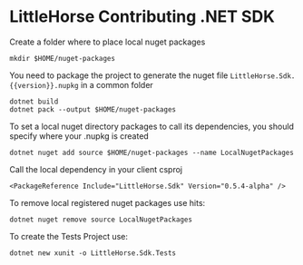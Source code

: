 # LittleHorse Contributing .NET SDK

Create a folder where to place local nuget packages

```mkdir $HOME/nuget-packages```

You need to package the project to generate the nuget file `LittleHorse.Sdk.{{version}}.nupkg` in a common folder

```
dotnet build
dotnet pack --output $HOME/nuget-packages
```

To set a local nuget directory packages to call its dependencies, you should specify where your .nupkg is created

```
dotnet nuget add source $HOME/nuget-packages --name LocalNugetPackages
```

Call the local dependency in your client csproj

```<PackageReference Include="LittleHorse.Sdk" Version="0.5.4-alpha" />```

To remove local registered nuget packages use hits:

```dotnet nuget remove source LocalNugetPackages```

To create the Tests Project use:

```dotnet new xunit -o LittleHorse.Sdk.Tests```
